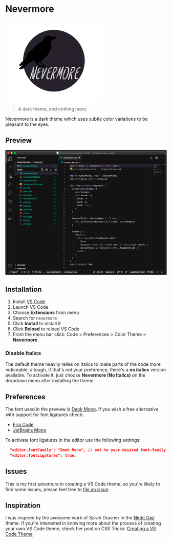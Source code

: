 # Nevermore

<img src="logo.png" alt="Nevermore Theme" height="250">

> A dark theme, and nothing more.

Nevermore is a dark theme which uses subtle color variations to be pleasant to the eyes.

## Preview

![theme preview](theme-preview.png)

## Installation

1. Install [VS Code](https://code.visualstudio.com/)
2. Launch VS Code
3. Choose **Extensions** from menu
4. Search for `nevermore`
5. Click **Install** to install it
6. Click **Reload** to reload VS Code
7. From the menu bar click: Code > Preferences > Color Theme > **Nevermore**

### Disable Italics

The default theme heavily relies on italics to make parts of the code more noticeable, altough, if that's not your preference, there's a **no italics** version available. To activate it, just choose **Nevermore (No Italics)** on the dropdown menu after installing the theme.

## Preferences

The font used in the preview is [Dank Mono](https://dank.sh/). If you wish a free alternative with support for font ligatures check:
- [Fira Code](https://github.com/tonsky/FiraCode)
- [JetBrains Mono](https://www.jetbrains.com/lp/mono/)

To activate font ligatures in the editor use the following settings:

```json
  "editor.fontFamily": "Dank Mono", // set to your desired font-family
  "editor.fontLigatures": true,
```

## Issues

This is my first adventure in creating a VS Code theme, so you're likely to find some issues, please feel free to [file an issue](https://github.com/cassiocardoso/nevermore-theme/issues?q=is%3Aissue+is%3Aopen+sort%3Aupdated-desc).

## Inspiration

I was inspired by the awesome work of Sarah Drasner in the [Night Owl](https://github.com/sdras/night-owl-vscode-theme) theme. If you're interested in knowing more about the process of creating your own VS Code theme, check her post on CSS Tricks: [Creating a VS Code Theme](https://css-tricks.com/creating-a-vs-code-theme/)
